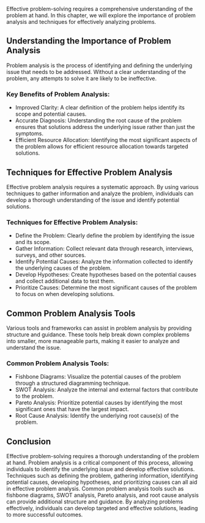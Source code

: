 
Effective problem-solving requires a comprehensive understanding of the problem at hand. In this chapter, we will explore the importance of problem analysis and techniques for effectively analyzing problems.

Understanding the Importance of Problem Analysis
------------------------------------------------

Problem analysis is the process of identifying and defining the underlying issue that needs to be addressed. Without a clear understanding of the problem, any attempts to solve it are likely to be ineffective.

### Key Benefits of Problem Analysis:

* Improved Clarity: A clear definition of the problem helps identify its scope and potential causes.
* Accurate Diagnosis: Understanding the root cause of the problem ensures that solutions address the underlying issue rather than just the symptoms.
* Efficient Resource Allocation: Identifying the most significant aspects of the problem allows for efficient resource allocation towards targeted solutions.

Techniques for Effective Problem Analysis
-----------------------------------------

Effective problem analysis requires a systematic approach. By using various techniques to gather information and analyze the problem, individuals can develop a thorough understanding of the issue and identify potential solutions.

### Techniques for Effective Problem Analysis:

* Define the Problem: Clearly define the problem by identifying the issue and its scope.
* Gather Information: Collect relevant data through research, interviews, surveys, and other sources.
* Identify Potential Causes: Analyze the information collected to identify the underlying causes of the problem.
* Develop Hypotheses: Create hypotheses based on the potential causes and collect additional data to test them.
* Prioritize Causes: Determine the most significant causes of the problem to focus on when developing solutions.

Common Problem Analysis Tools
-----------------------------

Various tools and frameworks can assist in problem analysis by providing structure and guidance. These tools help break down complex problems into smaller, more manageable parts, making it easier to analyze and understand the issue.

### Common Problem Analysis Tools:

* Fishbone Diagrams: Visualize the potential causes of the problem through a structured diagramming technique.
* SWOT Analysis: Analyze the internal and external factors that contribute to the problem.
* Pareto Analysis: Prioritize potential causes by identifying the most significant ones that have the largest impact.
* Root Cause Analysis: Identify the underlying root cause(s) of the problem.

Conclusion
----------

Effective problem-solving requires a thorough understanding of the problem at hand. Problem analysis is a critical component of this process, allowing individuals to identify the underlying issue and develop effective solutions. Techniques such as defining the problem, gathering information, identifying potential causes, developing hypotheses, and prioritizing causes can all aid in effective problem analysis. Common problem analysis tools such as fishbone diagrams, SWOT analysis, Pareto analysis, and root cause analysis can provide additional structure and guidance. By analyzing problems effectively, individuals can develop targeted and effective solutions, leading to more successful outcomes.
